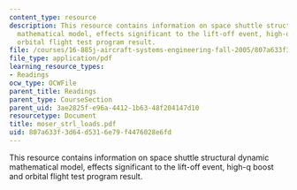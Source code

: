 ```yaml
---
content_type: resource
description: This resource contains information on space shuttle structural dynamic
  mathematical model, effects significant to the lift-off event, high-q boost and
  orbital flight test program result.
file: /courses/16-885j-aircraft-systems-engineering-fall-2005/807a633f3d64d5316e79f4476028e6fd_moser_strl_loads.pdf
file_type: application/pdf
learning_resource_types:
- Readings
ocw_type: OCWFile
parent_title: Readings
parent_type: CourseSection
parent_uid: 3ae2825f-e96a-4412-1b63-48f204147d10
resourcetype: Document
title: moser_strl_loads.pdf
uid: 807a633f-3d64-d531-6e79-f4476028e6fd
---
```

This resource contains information on space shuttle structural dynamic mathematical model, effects significant to the lift-off event, high-q boost and orbital flight test program result.

